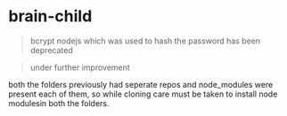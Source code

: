 # brain-child
> bcrypt nodejs which was used to hash the password has been deprecated

> under further improvement

both the folders previously had seperate repos and node_modules were present each of them, so while cloning care must be taken to install node modulesin both the folders.
